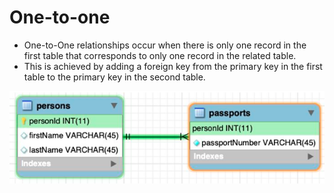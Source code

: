 # One-to-one

* One-to-One relationships occur when there is only one record in the first table that corresponds to only one record in the related table.
* This is achieved by adding a foreign key from the primary key in the first table to the primary key in the second table.

![One to one](./images/one-to-one.png)